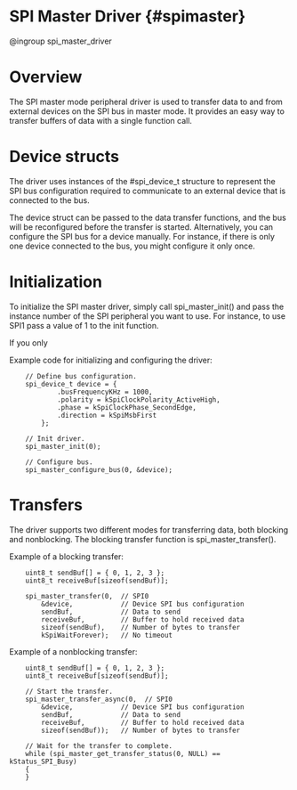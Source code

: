 SPI Master Driver {#spimaster}
================
@ingroup spi_master_driver

# Overview

The SPI master mode peripheral driver is used to transfer data to and from external devices on
the SPI bus in master mode. It provides an easy way to transfer buffers of data with a single
function call.

# Device structs

The driver uses instances of the #spi_device_t structure to represent the SPI bus configuration
required to communicate to an external device that is connected to the bus.

The device struct can be passed to the data transfer functions, and the bus will be reconfigured
before the transfer is started. Alternatively, you can configure the SPI bus for a device manually.
For instance, if there is only one device connected to the bus, you might configure it only once.

# Initialization

To initialize the SPI master driver, simply call spi_master_init() and pass the instance number
of the SPI peripheral you want to use. For instance, to use SPI1 pass a value of 1 to the init
function.

If you only 

Example code for initializing and configuring the driver:
~~~~~{.c}
    // Define bus configuration.
    spi_device_t device = {
            .busFrequencyKHz = 1000,
            .polarity = kSpiClockPolarity_ActiveHigh,
            .phase = kSpiClockPhase_SecondEdge,
            .direction = kSpiMsbFirst
        };
    
    // Init driver.
    spi_master_init(0);
    
    // Configure bus.
    spi_master_configure_bus(0, &device);
~~~~~

# Transfers

The driver supports two different modes for transferring data, both blocking and nonblocking. The
blocking transfer function is spi_master_transfer().

Example of a blocking transfer:
~~~~~{.c}
    uint8_t sendBuf[] = { 0, 1, 2, 3 };
    uint8_t receiveBuf[sizeof(sendBuf)];
    
    spi_master_transfer(0,  // SPI0
        &device,            // Device SPI bus configuration
        sendBuf,            // Data to send
        receiveBuf,         // Buffer to hold received data
        sizeof(sendBuf),    // Number of bytes to transfer
        kSpiWaitForever);   // No timeout
~~~~~

Example of a nonblocking transfer:
~~~~~{.c}
    uint8_t sendBuf[] = { 0, 1, 2, 3 };
    uint8_t receiveBuf[sizeof(sendBuf)];
    
    // Start the transfer.
    spi_master_transfer_async(0,  // SPI0
        &device,            // Device SPI bus configuration
        sendBuf,            // Data to send
        receiveBuf,         // Buffer to hold received data
        sizeof(sendBuf));   // Number of bytes to transfer
    
    // Wait for the transfer to complete.
    while (spi_master_get_transfer_status(0, NULL) == kStatus_SPI_Busy)
    {
    }
~~~~~


